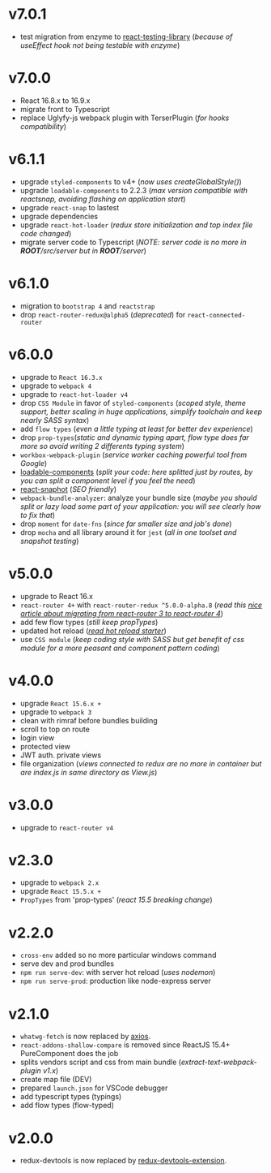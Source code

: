 # v7.0.1

- test migration from enzyme to [react-testing-library](https://github.com/testing-library/react-testing-library) (_because of useEffect hook not being testable with enzyme_)

# v7.0.0

- React 16.8.x to 16.9.x
- migrate front to Typescript
- replace Uglyfy-js webpack plugin with TerserPlugin (_for hooks compatibility_)

# v6.1.1

- upgrade `styled-components` to v4+ (_now uses createGlobalStyle()_)
- upgrade `loadable-components` to 2.2.3 (_max version compatible with reactsnap, avoiding flashing on application start_)
- upgrade `react-snap` to lastest
- upgrade dependencies
- upgrade `react-hot-loader` (_redux store initialization and top index file code changed_)
- migrate server code to Typescript (_NOTE: server code is no more in **ROOT**/src/server but in **ROOT**/server_)

# v6.1.0

- migration to `bootstrap 4` and `reactstrap`
- drop `react-router-redux@alpha5` (_deprecated_) for `react-connected-router`

# v6.0.0

- upgrade to `React 16.3.x`
- upgrade to `webpack 4`
- upgrade to `react-hot-loader v4`
- drop `CSS Module` in favor of `styled-components` (_scoped style, theme support, better scaling in huge applications, simplify toolchain and keep nearly SASS syntax_)
- add `flow types` (_even a little typing at least for better dev experience_)
- drop `prop-types`(_static and dynamic typing apart, flow type does far more so avoid writing 2 differents typing system_)
- `workbox-webpack-plugin` (_service worker caching powerful tool from Google_)
- [loadable-components](https://github.com/smooth-code/loadable-components) (_split your code: here splitted just by routes, by you can split a component level if you feel the need_)
- [react-snaphot](https://github.com/stereobooster/react-snap) (_SEO friendly_)
- `webpack-bundle-analyzer`: analyze your bundle size (_maybe you should split or lazy load some part of your application: you will see clearly how to fix that_)
- drop `moment` for `date-fns` (_since far smaller size and job's done_)
- drop `mocha` and all library around it for `jest` (_all in one toolset and snapshot testing_)

# v5.0.0

- upgrade to React 16.x
- `react-router 4+` with `react-router-redux ^5.0.0-alpha.8` (_read this [nice article about migrating from react-router 3 to react-router 4](https://codeburst.io/react-router-v4-unofficial-migration-guide-5a370b8905a)_)
- add few flow types (_still keep propTypes_)
- updated hot reload (_[read hot reload starter](https://gaearon.github.io/react-hot-loader/getstarted/)_)
- use `CSS module` (_keep coding style with SASS but get benefit of css module for a more peasant and component pattern coding_)

# v4.0.0

- upgrade `React 15.6.x +`
- upgrade to `webpack 3`
- clean with rimraf before bundles building
- scroll to top on route
- login view
- protected view
- JWT auth. private views
- file organization (_views connected to redux are no more in container but are index.js in same directory as View.js_)

# v3.0.0

- upgrade to `react-router v4`

# v2.3.0

- upgrade to `webpack 2.x`
- upgrade `React 15.5.x +`
- `PropTypes` from 'prop-types' (_react 15.5 breaking change_)

# v2.2.0

- `cross-env` added so no more particular windows command
- serve dev and prod bundles
- `npm run serve-dev`: with server hot reload (_uses nodemon_)
- `npm run serve-prod`: production like node-express server

# v2.1.0

- `whatwg-fetch` is now replaced by [axios](https://github.com/mzabriskie/axios).
- `react-addons-shallow-compare` is removed since ReactJS 15.4+ PureComponent does the job
- splits vendors script and css from main bundle (_extract-text-webpack-plugin v1.x_)
- create map file (DEV)
- prepared `launch.json` for VSCode debugger
- add typescript types (typings)
- add flow types (flow-typed)

# v2.0.0

- redux-devtools is now replaced by [redux-devtools-extension](https://github.com/zalmoxisus/redux-devtools-extension#redux-devtools-extension).
